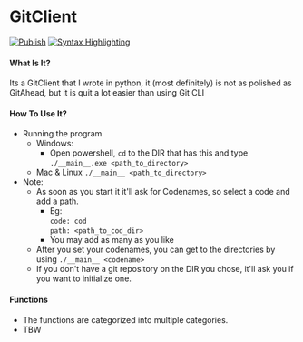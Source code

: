 # GitClient
[![Publish](https://github.com/Smilin-Dominator/gitclient/actions/workflows/release.yml/badge.svg)](https://github.com/Smilin-Dominator/gitclient/actions/workflows/release.yml)
[![Syntax Highlighting](https://github.com/Smilin-Dominator/gitclient/actions/workflows/main.yml/badge.svg)](https://github.com/Smilin-Dominator/gitclient/actions/workflows/main.yml)
#### What Is It?
Its a GitClient that I wrote in python, it (most definitely) is not as polished as GitAhead, but it is quit a lot
easier than using Git CLI
#### How To Use It?
- Running the program
  - Windows:
    - Open powershell, `cd` to the DIR that has this and type `./__main__.exe <path_to_directory>`
  - Mac & Linux `./__main__ <path_to_directory>`
- Note:
  - As soon as you start it it'll ask for Codenames, so select a code and add a path.
    - Eg:<br>`code: cod`<br>`path: <path_to_cod_dir>`
    - You may add as many as you like
  - After you set your codenames, you can get to the directories by using `./__main__ <codename>`
  - If you don't have a git repository on the DIR you chose, it'll ask you if you want to initialize one.
#### Functions
- The functions are categorized into multiple categories.
- TBW